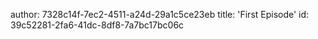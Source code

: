 author: 7328c14f-7ec2-4511-a24d-29a1c5ce23eb
title: 'First Episode'
id: 39c52281-2fa6-41dc-8df8-7a7bc17bc06c
